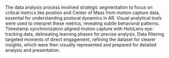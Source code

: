 The data analysis process involved strategic segmentation to focus on critical metrics like position and Center of Mass from motion capture data, essential for understanding postural dynamics in AR. Visual analytical tools were used to interpret these metrics, revealing subtle behavioral patterns. Timestamp synchronization aligned motion capture with HoloLens eye-tracking data, delineating learning phases for precise analysis. Data filtering targeted moments of direct engagement, refining the dataset for clearer insights, which were then visually represented and prepared for detailed analysis and presentation.




